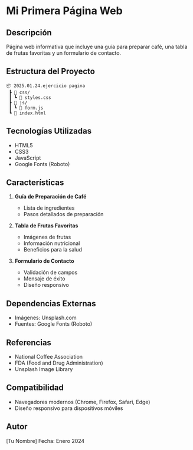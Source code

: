 # Mi Primera Página Web

## Descripción
Página web informativa que incluye una guía para preparar café, una tabla de frutas favoritas y un formulario de contacto.

## Estructura del Proyecto
```
📦 2025.01.24.ejercicio pagina
 ┣ 📂 css/
 ┃ ┗ 📜 styles.css
 ┣ 📂 js/
 ┃ ┗ 📜 form.js
 ┗ 📜 index.html
```

## Tecnologías Utilizadas
- HTML5
- CSS3
- JavaScript
- Google Fonts (Roboto)

## Características
1. **Guía de Preparación de Café**
   - Lista de ingredientes
   - Pasos detallados de preparación

2. **Tabla de Frutas Favoritas**
   - Imágenes de frutas
   - Información nutricional
   - Beneficios para la salud

3. **Formulario de Contacto**
   - Validación de campos
   - Mensaje de éxito
   - Diseño responsivo

## Dependencias Externas
- Imágenes: Unsplash.com
- Fuentes: Google Fonts (Roboto)

## Referencias
- National Coffee Association
- FDA (Food and Drug Administration)
- Unsplash Image Library

## Compatibilidad
- Navegadores modernos (Chrome, Firefox, Safari, Edge)
- Diseño responsivo para dispositivos móviles

## Autor
[Tu Nombre]
Fecha: Enero 2024
